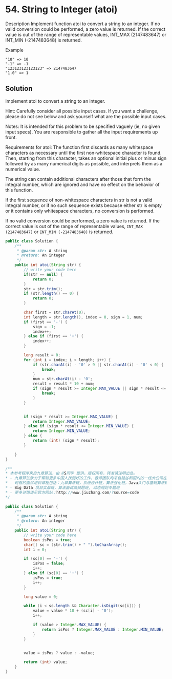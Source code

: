 # 54. String to Integer (atoi)
Description
Implement function atoi to convert a string to an integer.
If no valid conversion could be performed, a zero value is returned.
If the correct value is out of the range of representable values, INT_MAX (2147483647) or INT_MIN (-2147483648) is returned.

Example

```
"10" => 10
"-1" => -1
"123123123123123" => 2147483647
"1.0" => 1
```


## Solution

Implement atoi to convert a string to an integer.

Hint: Carefully consider all possible input cases. If you want a challenge, please do not see below and ask yourself what are the possible input cases.

Notes: It is intended for this problem to be specified vaguely (ie, no given input specs). You are responsible to gather all the input requirements up front.

Requirements for atoi:
The function first discards as many whitespace characters as necessary until the first non-whitespace character is found. Then, starting from this character, takes an optional initial plus or minus sign followed by as many numerical digits as possible, and interprets them as a numerical value.

The string can contain additional characters after those that form the integral number, which are ignored and have no effect on the behavior of this function.

If the first sequence of non-whitespace characters in str is not a valid integral number, or if no such sequence exists because either str is empty or it contains only whitespace characters, no conversion is performed.

If no valid conversion could be performed, a zero value is returned. If the correct value is out of the range of representable values, `INT_MAX (2147483647)` or `INT_MIN (-2147483648)` is returned.

```java
public class Solution {
    /**
     * @param str: A string
     * @return: An integer
     */
    public int atoi(String str) {
        // write your code here
        if(str == null) {
            return 0;
        }
        str = str.trim();
        if (str.length() == 0) {
            return 0;
        }

        char first = str.charAt(0);
        int length = str.length(), index = 0, sign = 1, num;
        if (first == '-') {
            sign = -1;
            index++;
        } else if (first == '+') {
            index++;
        }

        long result = 0;
        for (int i = index; i < length; i++) {
            if (str.charAt(i) - '0' > 9 || str.charAt(i) - '0' < 0) {
                break;
            }
            num = str.charAt(i) - '0';
            result = result * 10 + num;
            if (sign * result >= Integer.MAX_VALUE || sign * result <= Integer.MIN_VALUE) {
                break;
            }
        }


        if (sign * result >= Integer.MAX_VALUE) {
            return Integer.MAX_VALUE;
        } else if (sign * result <= Integer.MIN_VALUE) {
            return Integer.MIN_VALUE;
        } else {
            return (int) (sign * result);
        }

    }
}
```

```java
/**
* 本参考程序来自九章算法，由 @S同学 提供。版权所有，转发请注明出处。
* - 九章算法致力于帮助更多中国人找到好的工作，教师团队均来自硅谷和国内的一线大公司在职工程师。
* - 现有的面试培训课程包括：九章算法班，系统设计班，算法强化班，Java入门与基础算法班，Android 项目实战班，
* - Big Data 项目实战班，算法面试高频题班, 动态规划专题班
* - 更多详情请见官方网站：http://www.jiuzhang.com/?source=code
*/

public class Solution {
    /**
     * @param str: A string
     * @return: An integer
     */
    public int atoi(String str) {
        // write your code here
        boolean isPos = true;
        char[] sc = (str.trim() + " ").toCharArray();
        int i = 0;

        if (sc[0] == '-') {
            isPos = false;
            i++;
        } else if (sc[0] == '+') {
            isPos = true;
            i++;
        }

        long value = 0;

        while (i < sc.length && Character.isDigit(sc[i])) {
            value = value * 10 + (sc[i] - '0');
            i++;

            if (value > Integer.MAX_VALUE) {
                return isPos ? Integer.MAX_VALUE : Integer.MIN_VALUE;
            }
        }


        value = isPos ? value : -value;

        return (int) value;
    }
}
```
